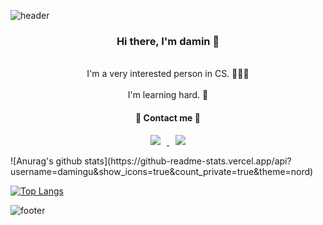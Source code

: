 ![header](https://capsule-render.vercel.app/api?type=wave&color=timeAuto&height=300&section=header&text=WElCOME👋&fontSize=45&animation=blinking)



<div align="center">
    <h3>
        Hi there, I'm damin 👋
    </h3>
    <br>
        I'm a very interested person in CS. 👩🏻‍💻
    </br>
    <br>
		I'm learning hard. 🌱
	</br>
</div>





<h4 align="center">
    🍑 Contact me 🍑
</h4>

<p align="center">
    <a href="https://www.instagram.com/ming_9da/">
        <img src="https://img.shields.io/badge/Instagram-e4405f?
             style=flat&logo=Instagram&logoColor=white&link=https://www.instagram.com/ming_9da/"
             style="height : auto; margin-left : 10px; margin-right : 10px;"/>
    </a>
    <a href="mailto:daministrator1211@gmail.com">
    <img src="https://img.shields.io/badge/Gmail-d14836?
              style=flat&logo=Gmail&logoColor=white&link=mailto:daministrator1211@gmail.com"
        style="height : auto; margin-left : 10px; margin-right : 10px;"/>
    </a>
</p>
![Anurag's github stats](https://github-readme-stats.vercel.app/api?username=damingu&show_icons=true&count_private=true&theme=nord)



[![Top Langs](https://github-readme-stats.vercel.app/api/top-langs/?username=damingu&layout=compact)](https://github.com/anuraghazra/github-readme-stats)



![footer](https://capsule-render.vercel.app/api?type=wave&color=timeAuto&height=300&section=footer)